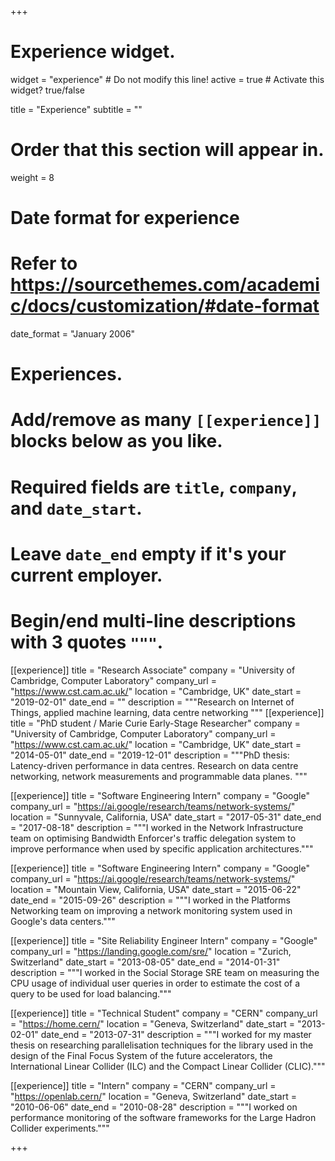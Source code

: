 +++
# Experience widget.
widget = "experience"  # Do not modify this line!
active = true  # Activate this widget? true/false

title = "Experience"
subtitle = ""

# Order that this section will appear in.
weight = 8

# Date format for experience
#   Refer to https://sourcethemes.com/academic/docs/customization/#date-format
date_format = "January 2006"

# Experiences.
#   Add/remove as many `[[experience]]` blocks below as you like.
#   Required fields are `title`, `company`, and `date_start`.
#   Leave `date_end` empty if it's your current employer.
#   Begin/end multi-line descriptions with 3 quotes `"""`.
[[experience]]
  title = "Research Associate"
  company = "University of Cambridge, Computer Laboratory"
  company_url = "https://www.cst.cam.ac.uk/"
  location = "Cambridge, UK"
  date_start = "2019-02-01"
  date_end = ""
  description = """Research on Internet of Things, applied machine learning, data centre networking
  """
[[experience]]
  title = "PhD student / Marie Curie Early-Stage Researcher"
  company = "University of Cambridge, Computer Laboratory"
  company_url = "https://www.cst.cam.ac.uk/"
  location = "Cambridge, UK"
  date_start = "2014-05-01"
  date_end = "2019-12-01"
  description = """PhD thesis: Latency-driven performance in data centres. Research on data centre networking, network measurements and programmable data planes.
  """

[[experience]]
  title = "Software Engineering Intern"
  company = "Google"
  company_url = "https://ai.google/research/teams/network-systems/"
  location = "Sunnyvale, California, USA"
  date_start = "2017-05-31"
  date_end = "2017-08-18"
  description = """I worked in the Network Infrastructure team on optimising Bandwidth Enforcer's traffic delegation system to improve performance when used by specific application architectures."""

[[experience]]
  title = "Software Engineering Intern"
  company = "Google"
  company_url = "https://ai.google/research/teams/network-systems/"
  location = "Mountain View, California, USA"
  date_start = "2015-06-22"
  date_end = "2015-09-26"
  description = """I worked in the Platforms Networking team on improving a network monitoring system used in Google's data centers."""

[[experience]]
  title = "Site Reliability Engineer Intern"
  company = "Google"
  company_url = "https://landing.google.com/sre/"
  location = "Zurich, Switzerland"
  date_start = "2013-08-05"
  date_end = "2014-01-31"
  description = """I worked in the Social Storage SRE team on measuring the CPU usage of individual user queries in order to estimate the cost of a query to be used for load balancing."""

[[experience]]
  title = "Technical Student"
  company = "CERN"
  company_url = "https://home.cern/"
  location = "Geneva, Switzerland"
  date_start = "2013-02-01"
  date_end = "2013-07-31"
  description = """I worked for my master thesis on researching parallelisation techniques for the library used in the design of the Final Focus System of the future accelerators, the International Linear Collider (ILC) and the Compact Linear Collider (CLIC)."""

[[experience]]
  title = "Intern"
  company = "CERN"
  company_url = "https://openlab.cern/"
  location = "Geneva, Switzerland"
  date_start = "2010-06-06"
  date_end = "2010-08-28"
  description = """I worked on performance monitoring of the software frameworks for the Large Hadron Collider experiments."""

+++
